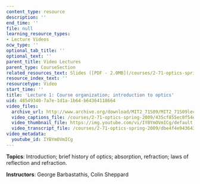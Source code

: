 ```yaml
---
content_type: resource
description: ''
end_time: ''
file: null
learning_resource_types:
- Lecture Videos
ocw_type: ''
optional_tab_title: ''
optional_text: ''
parent_title: Video Lectures
parent_type: CourseSection
related_resources_text: Slides ([PDF - 2.0MB](/courses/2-71-optics-spring-2009/resources/mit2_71s09_lec01))
resource_index_text: ''
resourcetype: Video
start_time: ''
title: 'Lecture 1: Course organization; introduction to optics'
uid: 48549340-7a7e-1d1a-1b64-b64364118664
video_files:
  archive_url: http://www.archive.org/download/MIT2_71S09/MIT2_71S09lec01_300k.mp4
  video_captions_file: /courses/2-71-optics-spring-2009/435cf855ec0f54e0a614c567c5eecb45_IYBYmOVmICg.vtt
  video_thumbnail_file: https://img.youtube.com/vi/IYBYmOVmICg/default.jpg
  video_transcript_file: /courses/2-71-optics-spring-2009/dbe4f4e9436432f348835c7af91a2a2e_IYBYmOVmICg.pdf
video_metadata:
  youtube_id: IYBYmOVmICg
---
```


**Topics**: Introduction; brief history of optics; absorption, refraction; laws of reflection and refraction.

**Instructors**: George Barbastathis, Colin Sheppard



